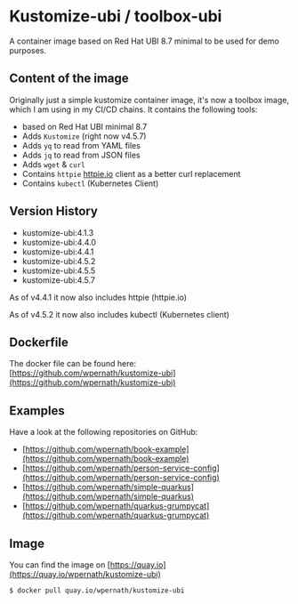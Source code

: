 # Kustomize-ubi / toolbox-ubi
A container image based on Red Hat UBI 8.7 minimal to be used for demo purposes.

## Content of the image
Originally just a simple kustomize container image, it's now a toolbox image, which I am using in my CI/CD chains. It contains the following tools:

- based on Red Hat UBI minimal 8.7
- Adds `Kustomize` (right now v4.5.7)
- Adds `yq` to read from YAML files
- Adds `jq` to read from JSON files
- Adds `wget` & `curl`
- Contains `httpie` [httpie.io](https://httpie.io/) client as a better curl replacement
- Contains `kubectl` (Kubernetes Client)

## Version History
- kustomize-ubi:4.1.3
- kustomize-ubi:4.4.0
- kustomize-ubi:4.4.1
- kustomize-ubi:4.5.2
- kustomize-ubi:4.5.5
- kustomize-ubi:4.5.7

As of v4.4.1 it now also includes httpie (httpie.io)

As of v4.5.2 it now also includes kubectl (Kubernetes client)



## Dockerfile
The docker file can be found here: [https://github.com/wpernath/kustomize-ubi](https://github.com/wpernath/kustomize-ubi)

## Examples
Have a look at the following repositories on GitHub:
- [https://github.com/wpernath/book-example](https://github.com/wpernath/book-example)
- [https://github.com/wpernath/person-service-config](https://github.com/wpernath/person-service-config)
- [https://github.com/wpernath/simple-quarkus](https://github.com/wpernath/simple-quarkus)
- [https://github.com/wpernath/quarkus-grumpycat](https://github.com/wpernath/quarkus-grumpycat)

## Image
You can find the image on [https://quay.io](https://quay.io/wpernath/kustomize-ubi)

```bash
$ docker pull quay.io/wpernath/kustomize-ubi
```
